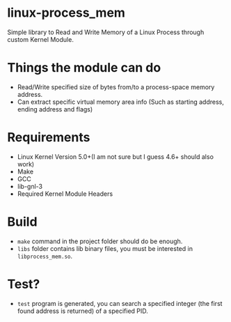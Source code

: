 # linux-process_mem
Simple library to Read and Write Memory of a Linux Process through custom Kernel Module.

# Things the module can do
* Read/Write specified size of bytes from/to a process-space memory address.
* Can extract specific virtual memory area info (Such as starting address, ending address and flags)

# Requirements
* Linux Kernel Version 5.0+(I am not sure but I guess 4.6+ should also work)
* Make
* GCC
* lib-gnl-3
* Required Kernel Module Headers

# Build
* `make` command in the project folder should do be enough.
* `libs` folder contains lib binary files, you must be interested in `libprocess_mem.so`.

# Test?
* `test` program is generated, you can search a specified integer (the first found address is returned) of a specified PID.
